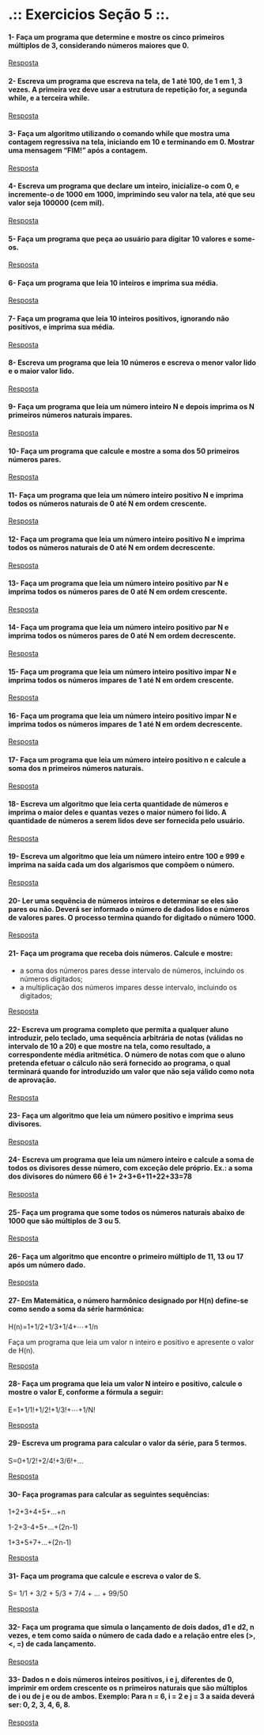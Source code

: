 # .:: Exercicios Seção 5 ::.

#### 1- Faça um programa que determine e mostre os cinco primeiros múltiplos de 3, considerando números maiores que 0.

[Resposta](./ExerciciosResolvidos/ex001.c)

#### 2- Escreva um programa que escreva na tela, de 1 até 100, de 1 em 1, 3 vezes. A primeira vez deve usar a estrutura de repetição for, a segunda while, e a terceira while.

[Resposta](./ExerciciosResolvidos/ex002.c)

#### 3- Faça um algoritmo utilizando o comando while que mostra uma contagem regressiva na tela, iniciando em 10 e terminando em 0. Mostrar uma mensagem “FIM!” após a contagem.

[Resposta](./ExerciciosResolvidos/ex003.c)

#### 4- Escreva um programa que declare um inteiro, inicialize-o com 0, e incremente-o de 1000 em 1000, imprimindo seu valor na tela, até que seu valor seja 100000 (cem mil).

[Resposta](./ExerciciosResolvidos/ex004.c)

#### 5- Faça um programa que peça ao usuário para digitar 10 valores e some-os.

[Resposta](./ExerciciosResolvidos/ex005.c)

#### 6- Faça um programa que leia 10 inteiros e imprima sua média.

[Resposta](./ExerciciosResolvidos/ex006.c)

#### 7- Faça um programa que leia 10 inteiros positivos, ignorando não positivos, e imprima sua média.

[Resposta](./ExerciciosResolvidos/ex007.c)

#### 8- Escreva um programa que leia 10 números e escreva o menor valor lido e o maior valor lido.

[Resposta](./ExerciciosResolvidos/ex008.c)

#### 9- Faça um programa que leia um número inteiro N e depois imprima os N primeiros números naturais impares.

[Resposta](./ExerciciosResolvidos/ex009.c)

#### 10- Faça um programa que calcule e mostre a soma dos 50 primeiros números pares.

[Resposta](./ExerciciosResolvidos/ex010.c)

#### 11- Faça um programa que leia um número inteiro positivo N e imprima todos os números naturais de 0 até N em ordem crescente.

[Resposta](./ExerciciosResolvidos/ex011.c)

#### 12- Faça um programa que leia um número inteiro positivo N e imprima todos os números naturais de 0 até N em ordem decrescente.

[Resposta](./ExerciciosResolvidos/ex012.c)

#### 13- Faça um programa que leia um número inteiro positivo par N e imprima todos os números pares de 0 até N em ordem crescente.

[Resposta](./ExerciciosResolvidos/ex013.c)

#### 14- Faça um programa que leia um número inteiro positivo par N e imprima todos os números pares de 0 até N em ordem decrescente.

[Resposta](./ExerciciosResolvidos/ex014.c)

#### 15- Faça um programa que leia um número inteiro positivo impar N e imprima todos os números impares de 1 até N em ordem crescente.

[Resposta](./ExerciciosResolvidos/ex015.c)

#### 16- Faça um programa que leia um número inteiro positivo impar N e imprima todos os números impares de 1 até N em ordem decrescente.

[Resposta](./ExerciciosResolvidos/ex016.c)

#### 17- Faça um programa que leia um número inteiro positivo n e calcule a soma dos n primeiros números naturais.

[Resposta](./ExerciciosResolvidos/ex017.c)

#### 18- Escreva um algoritmo que leia certa quantidade de números e imprima o maior deles e quantas vezes o maior número foi lido. A quantidade de números a serem lidos deve ser fornecida pelo usuário.

[Resposta](./ExerciciosResolvidos/ex018.c)

#### 19- Escreva um algoritmo que leia um número inteiro entre 100 e 999 e imprima na saída cada um dos algarismos que compõem o número.

[Resposta](./ExerciciosResolvidos/ex019.c)

#### 20- Ler uma sequência de números inteiros e determinar se eles são pares ou não. Deverá ser informado o número de dados lidos e números de valores pares. O processo termina quando for digitado o número 1000.

[Resposta](./ExerciciosResolvidos/ex020.c)

#### 21- Faça um programa que receba dois números. Calcule e mostre:
* a soma dos números pares desse intervalo de números, incluindo os números digitados;
* a multiplicação dos números impares desse intervalo, incluindo os digitados;

[Resposta](./ExerciciosResolvidos/ex021.c)

#### 22- Escreva um programa completo que permita a qualquer aluno introduzir, pelo teclado, uma sequência arbitrária de notas (válidas no intervalo de 10 a 20) e que mostre na tela, como resultado, a correspondente média aritmética. O número de notas com que o aluno pretenda efetuar o cálculo não será fornecido ao programa, o qual terminará quando for introduzido um valor que não seja válido como nota de aprovação.

[Resposta](./ExerciciosResolvidos/ex022.c)

#### 23- Faça um algoritmo que leia um número positivo e imprima seus divisores.

[Resposta](./ExerciciosResolvidos/ex023.c)

#### 24- Escreva um programa que leia um número inteiro e calcule a soma de todos os divisores desse número, com exceção dele próprio. Ex.: a soma dos divisores do número 66 é 1+ 2+3+6+11+22+33=78

[Resposta](./ExerciciosResolvidos/ex024.c)

#### 25- Faça um programa que some todos os números naturais abaixo de 1000 que são múltiplos de 3 ou 5.

[Resposta](./ExerciciosResolvidos/ex025.c)

#### 26- Faça um algoritmo que encontre o primeiro múltiplo de 11, 13 ou 17 após um número dado.

[Resposta](./ExerciciosResolvidos/ex026.c)

#### 27- Em Matemática, o número harmônico designado por H(n) define-se como sendo a soma da série harmónica:

H(n)=1+1/2+1/3+1/4+⋯+1/n

Faça um programa que leia um valor n inteiro e positivo e apresente o valor de H(n).

[Resposta](./ExerciciosResolvidos/ex027.c)

#### 28- Faça um programa que leia um valor N inteiro e positivo, calcule o mostre o valor E, conforme a fórmula a seguir:

E=1+1/1!+1/2!+1/3!+⋯+1/N!

[Resposta](./ExerciciosResolvidos/ex028.c)

#### 29- Escreva um programa para calcular o valor da série, para 5 termos.

S=0+1/2!+2/4!+3/6!+...

[Resposta](./ExerciciosResolvidos/ex029.c)

#### 30- Faça programas para calcular as seguintes sequências:

1+2+3+4+5+...+n

1-2+3-4+5+...+(2n-1)

1+3+5+7+...+(2n-1)

[Resposta](./ExerciciosResolvidos/ex030.c)

#### 31- Faça um programa que calcule e escreva o valor de S.

S= 1/1 + 3/2 + 5/3 + 7/4 + ... + 99/50

[Resposta](./ExerciciosResolvidos/ex031.c)

#### 32- Faça um programa que simula o lançamento de dois dados, d1 e d2, n vezes, e tem como saída o número de cada dado e a relação entre eles (>, <, =) de cada lançamento.

[Resposta](./ExerciciosResolvidos/ex032.c)

#### 33- Dados n e dois números inteiros positivos, i e j, diferentes de 0, imprimir em ordem crescente os n primeiros naturais que são múltiplos de i ou de j e ou de ambos. Exemplo: Para n = 6, i = 2 e j = 3 a saída deverá ser: 0, 2, 3, 4, 6, 8.

[Resposta](./ExerciciosResolvidos/ex033.c)

